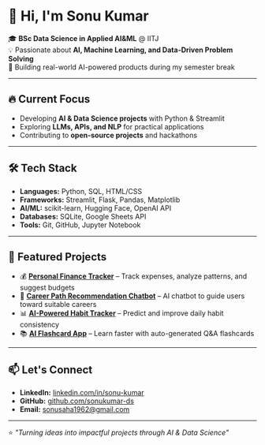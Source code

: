 # 👋 Hi, I'm Sonu Kumar

🎓 **BSc Data Science in Applied AI&ML** @ IITJ  
💡 Passionate about **AI, Machine Learning, and Data-Driven Problem Solving**  
🚀 Building real-world AI-powered products during my semester break

---

## 🔥 Current Focus
- Developing **AI & Data Science projects** with Python & Streamlit
- Exploring **LLMs, APIs, and NLP** for practical applications
- Contributing to **open-source projects** and hackathons

---

## 🛠 Tech Stack
- **Languages:** Python, SQL, HTML/CSS
- **Frameworks:** Streamlit, Flask, Pandas, Matplotlib
- **AI/ML:** scikit-learn, Hugging Face, OpenAI API
- **Databases:** SQLite, Google Sheets API
- **Tools:** Git, GitHub, Jupyter Notebook

---

## 📌 Featured Projects
- 💰 **[Personal Finance Tracker](#)** – Track expenses, analyze patterns, and suggest budgets
- 🤖 **[Career Path Recommendation Chatbot](#)** – AI chatbot to guide users toward suitable careers
- 📊 **[AI-Powered Habit Tracker](#)** – Predict and improve daily habit consistency
- 📚 **[AI Flashcard App](#)** – Learn faster with auto-generated Q&A flashcards

---

## 📫 Let's Connect
- **LinkedIn:** [linkedin.com/in/sonu-kumar](#)
- **GitHub:** [github.com/sonukumar-ds](https://github.com/sonukumar-ds)
- **Email:** sonusaha1962@gmail.com

---
⭐ *"Turning ideas into impactful projects through AI & Data Science"*  
